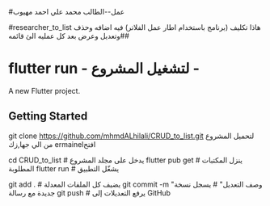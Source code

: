 #عمل--الطالب محمد علي احمد مهيوب 

#researcher_to_list 
هاذا تكليف (برنامج باستخدام اطار عمل الفلاتر) فيه اضافه وحذف وتعديل وعرض بعد كل عمليه الئ قائمه## 


# flutter run           -  لتشغيل المشروع -

A new Flutter project.

## Getting Started
git clone https://github.com/mhmdALhilali/CRUD_to_list.git      لتحميل المشروع من الي جها,زك ermainelافتح  

cd CRUD_to_list                                              # يدخل على مجلد المشروع
flutter pub get                                              # ينزل المكتبات المطلوبة
flutter run                                                  # يشغّل التطبيق

git add .                                                    # يضيف كل الملفات المعدلة
git commit -m "وصف التعديل"                                  # يسجل نسخة جديدة مع رسالة
git push                                                     # يرفع التعديلات إلى GitHub
